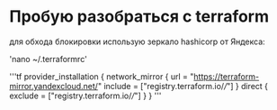 # Пробую разобраться с terraform

для обхода блокировки использую зеркало hashicorp от Яндекса:

'nano ~/.terraformrc'

'''tf
provider_installation {
  network_mirror {
    url = "https://terraform-mirror.yandexcloud.net/"
    include = ["registry.terraform.io/*/*"]
  }
  direct {
    exclude = ["registry.terraform.io/*/*"]
  }
}
'''